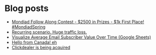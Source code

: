 # Blog posts
<!-- BLOG-POST-LIST:START -->
- [Mondiad Follow Along Contest - $2500 in Prizes - $1k First Place! #MondiadSpring](https://afflift.com/f/threads/mondiad-follow-along-contest-2500-in-prizes-1k-first-place-mondiadspring.10445/)
- [Recurring scenario. Huge traffic loss.](https://afflift.com/f/threads/recurring-scenario-huge-traffic-loss.10522/)
- [Visualize Average Email Subscriber Value Over Time &lpar;Google Sheets&rpar;](https://afflift.com/f/threads/visualize-average-email-subscriber-value-over-time-google-sheets.10531/)
- [Hello from Canada! eh](https://afflift.com/f/threads/hello-from-canada-eh.10519/)
- [Clickdealer is being acquired](https://afflift.com/f/threads/clickdealer-is-being-acquired.10529/)
<!-- BLOG-POST-LIST:END -->
